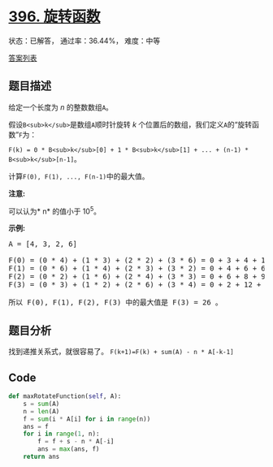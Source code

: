 # [396. 旋转函数](https://leetcode-cn.com/problems/rotate-function)

状态：已解答， 通过率：36.44%， 难度：中等

[答案列表](Solutions/answer_list.md)

## 题目描述
给定一个长度为 *n* 的整数数组`A`。

假设`B<sub>k</sub>`是数组`A`顺时针旋转 *k* 个位置后的数组，我们定义`A`的“旋转函数”`F`为：

`F(k) = 0 * B<sub>k</sub>[0] + 1 * B<sub>k</sub>[1] + ... + (n-1) * B<sub>k</sub>[n-1]`。

计算`F(0), F(1), ..., F(n-1)`中的最大值。

**注意:**

可以认为* n* 的值小于 10<sup>5</sup>。

**示例:**

<pre>
A = [4, 3, 2, 6]

F(0) = (0 * 4) + (1 * 3) + (2 * 2) + (3 * 6) = 0 + 3 + 4 + 18 = 25
F(1) = (0 * 6) + (1 * 4) + (2 * 3) + (3 * 2) = 0 + 4 + 6 + 6 = 16
F(2) = (0 * 2) + (1 * 6) + (2 * 4) + (3 * 3) = 0 + 6 + 8 + 9 = 23
F(3) = (0 * 3) + (1 * 2) + (2 * 6) + (3 * 4) = 0 + 2 + 12 + 12 = 26

所以 F(0), F(1), F(2), F(3) 中的最大值是 F(3) = 26 。
</pre>


## 题目分析
找到递推关系式，就很容易了。
`F(k+1)=F(k) + sum(A) - n * A[-k-1]`

## Code
```python
def maxRotateFunction(self, A):
    s = sum(A)
    n = len(A)
    f = sum(i * A[i] for i in range(n))
    ans = f
    for i in range(1, n):
        f = f + s - n * A[-i]
        ans = max(ans, f)
    return ans
```
